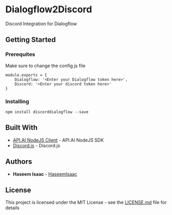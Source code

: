 # Dialogflow2Discord

Discord Integration for Dialogflow

## Getting Started
### Prerequites
Make sure to change the config.js file
```
module.exports = {
	Dialogflow: '<Enter your Dialogflow token here>',
	Discord: '<Enter your discord token here>'
}
```
### Installing
```
npm install discorddialogflow --save
```

## Built With

* [API.AI NodeJS Client](https://github.com/dialogflow/dialogflow-nodejs-client) - API.AI NodeJS SDK
* [Discord.js](https://discord.js.org/) - Discord.js

## Authors

* **Haseem Isaac** - [HaseemIsaac](https://github.com/haseemisaac)

## License

This project is licensed under the MIT License - see the [LICENSE.md](LICENSE.md) file for details

